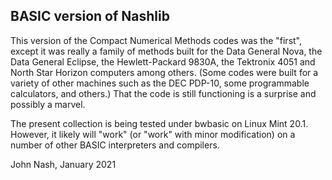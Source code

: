 ## BASIC version of Nashlib

This version of the Compact Numerical Methods codes was the "first", except
it was really a family of methods built for the Data General Nova, the Data
General Eclipse, the Hewlett-Packard 9830A, the Tektronix 4051 and 
North Star Horizon computers among others. (Some codes were built for a
variety of other machines such as the DEC PDP-10, some programmable calculators,
and others.) That the code is still functioning is a surprise and possibly
a marvel. 

The present collection is being tested under bwbasic on Linux Mint 20.1.
However, it likely will "work" (or "work" with minor modification) on a
number of other BASIC interpreters and compilers.

John Nash, January 2021


